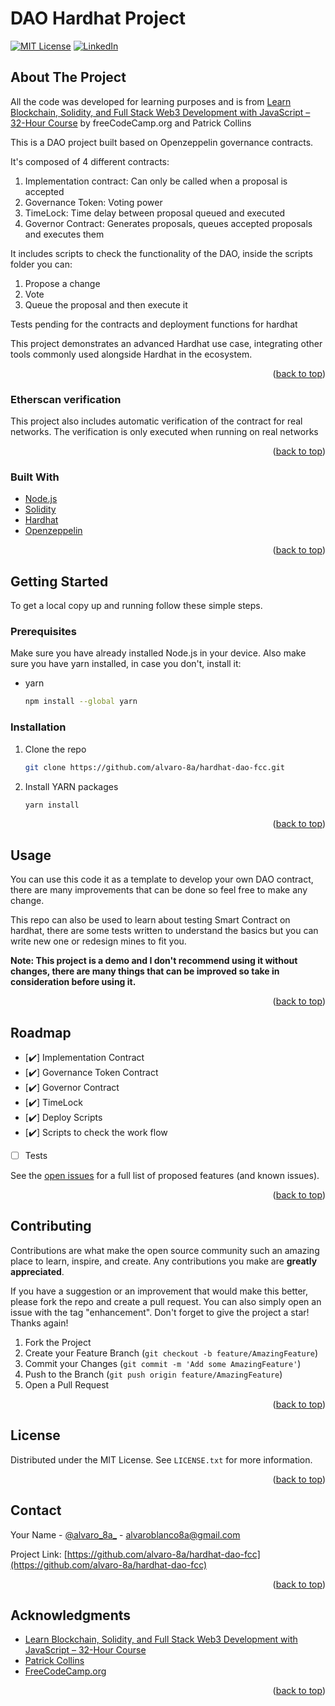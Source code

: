# DAO Hardhat Project

<div id="top"></div>


[![MIT License][license-shield]][license-url]
[![LinkedIn][linkedin-shield]][linkedin-url]


<!-- ABOUT THE PROJECT -->
## About The Project

All the code was developed for learning purposes and is from [Learn Blockchain, Solidity, and Full Stack Web3 Development with JavaScript – 32-Hour Course](https://www.youtube.com/watch?v=gyMwXuJrbJQ&lis) by freeCodeCamp.org and Patrick Collins

This is a DAO project built based on Openzeppelin governance contracts.

It's composed of 4 different contracts: 

1. Implementation contract: Can only be called when a proposal is accepted
2. Governance Token: Voting power
3. TimeLock: Time delay between proposal queued and executed
4. Governor Contract: Generates proposals, queues accepted proposals and executes them

It includes scripts to check the functionality of the DAO, inside the scripts folder you can:

1. Propose a change
2. Vote
3. Queue the proposal and then execute it

Tests pending for the contracts and deployment functions for hardhat

This project demonstrates an advanced Hardhat use case, integrating other tools commonly used alongside Hardhat in the ecosystem.

<p align="right">(<a href="#top">back to top</a>)</p>



### Etherscan verification

This project also includes automatic verification of the contract for real networks. The verification is only executed when running on real networks

<p align="right">(<a href="#top">back to top</a>)</p>



### Built With

* [Node.js](https://nodejs.org/)
* [Solidity](https://docs.soliditylang.org/)
* [Hardhat](https://hardhat.org/)
* [Openzeppelin](https://docs.openzeppelin.com/)


<p align="right">(<a href="#top">back to top</a>)</p>



<!-- GETTING STARTED -->
## Getting Started

To get a local copy up and running follow these simple steps.

### Prerequisites

Make sure you have already installed Node.js in your device. Also make sure you have yarn installed, in case you don't, install it:

* yarn
  ```sh
  npm install --global yarn
  ```

### Installation

1. Clone the repo
   ```sh
   git clone https://github.com/alvaro-8a/hardhat-dao-fcc.git
   ```
2. Install YARN packages
   ```sh
   yarn install
   ```

<p align="right">(<a href="#top">back to top</a>)</p>



<!-- USAGE EXAMPLES -->
## Usage

You can use this code it as a template to develop your own DAO contract, there are many improvements that can be done so feel free to make any change.

This repo can also be used to learn about testing Smart Contract on hardhat, there are some tests written to understand the basics but you can write new one or redesign mines to fit you. 

**Note: This project is a demo and I don't recommend using it without changes, there are many things that can be improved so take in consideration before using it.**


<p align="right">(<a href="#top">back to top</a>)</p>



<!-- ROADMAP -->
## Roadmap

- [✔️] Implementation Contract
- [✔️] Governance Token Contract
- [✔️] Governor Contract
- [✔️] TimeLock
- [✔️] Deploy Scripts
- [✔️] Scripts to check the work flow
- [   ] Tests

See the [open issues](https://github.com/alvaro-8a/hardhat-dao-fcc/issues) for a full list of proposed features (and known issues).

<p align="right">(<a href="#top">back to top</a>)</p>



<!-- CONTRIBUTING -->
## Contributing

Contributions are what make the open source community such an amazing place to learn, inspire, and create. Any contributions you make are **greatly appreciated**.

If you have a suggestion or an improvement that would make this better, please fork the repo and create a pull request. You can also simply open an issue with the tag "enhancement".
Don't forget to give the project a star! Thanks again!

1. Fork the Project
2. Create your Feature Branch (`git checkout -b feature/AmazingFeature`)
3. Commit your Changes (`git commit -m 'Add some AmazingFeature'`)
4. Push to the Branch (`git push origin feature/AmazingFeature`)
5. Open a Pull Request

<p align="right">(<a href="#top">back to top</a>)</p>



<!-- LICENSE -->
## License

Distributed under the MIT License. See `LICENSE.txt` for more information.

<p align="right">(<a href="#top">back to top</a>)</p>



<!-- CONTACT -->
## Contact

Your Name - [@alvaro_8a_](https://twitter.com/alvaro_8a_) - alvaroblanco8a@gmail.com

Project Link: [https://github.com/alvaro-8a/hardhat-dao-fcc](https://github.com/alvaro-8a/hardhat-dao-fcc)

<p align="right">(<a href="#top">back to top</a>)</p>



<!-- ACKNOWLEDGMENTS -->
## Acknowledgments

* [Learn Blockchain, Solidity, and Full Stack Web3 Development with JavaScript – 32-Hour Course](https://www.youtube.com/watch?v=gyMwXuJrbJQ&lis)
* [Patrick Collins](https://www.youtube.com/c/PatrickCollins)
* [FreeCodeCamp.org](https://www.youtube.com/c/Freecodecamp)

<p align="right">(<a href="#top">back to top</a>)</p>



<!-- MARKDOWN LINKS & IMAGES -->
<!-- https://www.markdownguide.org/basic-syntax/#reference-style-links -->
[contributors-shield]: https://img.shields.io/github/contributors/alvaro-8a/hardhat-dao-fcc.svg?style=for-the-badge
[contributors-url]: https://github.com/alvaro-8a/hardhat-dao-fcc/graphs/contributors
[forks-shield]: https://img.shields.io/github/forks/alvaro-8a/hardhat-dao-fcc.svg?style=for-the-badge
[forks-url]: https://github.com/alvaro-8a/hardhat-dao-fcc/network/members
[stars-shield]: https://img.shields.io/github/stars/alvaro-8a/hardhat-dao-fcc.svg?style=for-the-badge
[stars-url]: https://github.com/alvaro-8a/hardhat-dao-fcc/stargazers
[issues-shield]: https://img.shields.io/github/issues/alvaro-8a/hardhat-dao-fcc.svg?style=for-the-badge
[issues-url]: https://github.com/alvaro-8a/hardhat-dao-fcc/issues
[license-shield]: https://img.shields.io/github/license/alvaro-8a/hardhat-dao-fcc.svg?style=for-the-badge
[license-url]: https://github.com/alvaro-8a/hardhat-dao-fcc/blob/main/LICENSE
[linkedin-shield]: https://img.shields.io/badge/-LinkedIn-black.svg?style=for-the-badge&logo=linkedin&colorB=555
[linkedin-url]: https://linkedin.com/in/alvaro-blanco-ochoa-9b14561a9
[product-screenshot]: images/screenshot.png
